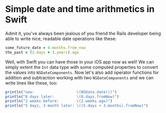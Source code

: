 # Simple date and time arithmetics in Swift

Admit it, you've always been jealous of you friend the Rails developer 
being able to write nice, readable date operations like these:

```ruby
some_future_date = 4.months.from_now
the_past = (2.days + 3.years).ago
```

Well, with Swift you can have those in your iOS app now as well! We 
can simply extent the `Int` data type with some computed properties
to convert the values into `NSDateComponents`. Now let's also add 
operator functions for addition and subtraction working with two 
`NSDateComponents` and we can write lines like these, too:

```js
println("now:                   \(NSDate.date())")
println("8 days later:          \(8.days.fromNow)")
println("2 weeks before:        \(2.weeks.ago)")
println("5 days, 3 month later: \((5.days + 3.months).fromNow)")
```
